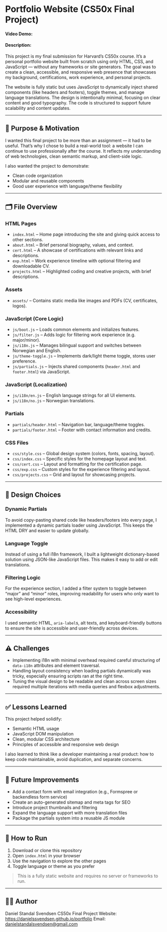 # Portfolio Website (CS50x Final Project)

#### Video Demo: <PUT YOUR VIDEO LINK HERE>

#### Description:
This project is my final submission for Harvard’s CS50x course. It’s a personal portfolio website built from scratch using only HTML, CSS, and JavaScript — without any frameworks or site generators. The goal was to create a clean, accessible, and responsive web presence that showcases my background, certifications, work experience, and personal projects.

The website is fully static but uses JavaScript to dynamically inject shared components (like headers and footers), toggle themes, and manage language translations. The design is intentionally minimal, focusing on clear content and good typography. The code is structured to support future scalability and content updates.

---

## 📜 Purpose & Motivation
I wanted this final project to be more than an assignment — it had to be useful. That’s why I chose to build a real-world tool: a website I can continue to use professionally after the course. It reflects my understanding of web technologies, clean semantic markup, and client-side logic.

I also wanted the project to demonstrate:
- Clean code organization
- Modular and reusable components
- Good user experience with language/theme flexibility

---

## 🗂️ File Overview

### HTML Pages
- `index.html` – Home page introducing the site and giving quick access to other sections.
- `about.html` – Brief personal biography, values, and context.
- `cert.html` – A showcase of certifications with relevant links and descriptions.
- `exp.html` – Work experience timeline with optional filtering and downloadable CV.
- `projects.html` – Highlighted coding and creative projects, with brief descriptions.

### Assets
- `assets/` – Contains static media like images and PDFs (CV, certificates, logos).

### JavaScript (Core Logic)
- `js/boot.js` – Loads common elements and initializes features.
- `js/filter.js` – Adds logic for filtering work experience (e.g. major/minor).
- `js/i18n.js` – Manages bilingual support and switches between Norwegian and English.
- `js/theme-toggle.js` – Implements dark/light theme toggle, stores user preference.
- `js/partials.js` – Injects shared components (`header.html` and `footer.html`) via JavaScript.

### JavaScript (Localization)
- `js/i18n/en.js` – English language strings for all UI elements.
- `js/i18n/no.js` – Norwegian translations.

### Partials
- `partials/header.html` – Navigation bar, language/theme toggles.
- `partials/footer.html` – Footer with contact information and credits.

### CSS Files
- `css/style.css` – Global design system (colors, fonts, spacing, layout).
- `css/index.css` – Specific styles for the homepage layout and text.
- `css/cert.css` – Layout and formatting for the certification page.
- `css/exp.css` – Custom styles for the experience filtering and layout.
- `css/projects.css` – Grid and layout for showcasing projects.

---

## 🎨 Design Choices

### Dynamic Partials
To avoid copy-pasting shared code like headers/footers into every page, I implemented a dynamic partials loader using JavaScript. This keeps the HTML DRY and easier to update globally.

### Language Toggle
Instead of using a full i18n framework, I built a lightweight dictionary-based solution using JSON-like JavaScript files. This makes it easy to add or edit translations.

### Filtering Logic
For the experience section, I added a filter system to toggle between “major” and “minor” roles, improving readability for users who only want to see high-level experiences.

### Accessibility
I used semantic HTML, `aria-label`s, alt texts, and keyboard-friendly buttons to ensure the site is accessible and user-friendly across devices.

---

## ⚠️ Challenges

- Implementing i18n with minimal overhead required careful structuring of `data-i18n` attributes and element traversal.
- Handling layout consistency when loading partials dynamically was tricky, especially ensuring scripts ran at the right time.
- Tuning the visual design to be readable and clean across screen sizes required multiple iterations with media queries and flexbox adjustments.

---

## ✅ Lessons Learned

This project helped solidify:
- Semantic HTML usage
- JavaScript DOM manipulation
- Clean, modular CSS architecture
- Principles of accessible and responsive web design

I also learned to think like a developer maintaining a real product: how to keep code maintainable, avoid duplication, and separate concerns.

---

## 🌱 Future Improvements

- Add a contact form with email integration (e.g., Formspree or backendless form service)
- Create an auto-generated sitemap and meta tags for SEO
- Introduce project thumbnails and filtering
- Expand the language support with more translation files
- Package the partials system into a reusable JS module

---

## 🚀 How to Run

1. Download or clone this repository
2. Open `index.html` in your browser
3. Use the navigation to explore the other pages
4. Toggle language or theme as you prefer

> This is a fully static website and requires no server or frameworks to run.

---

## 🧑‍💻 Author

Daniel Standal Svendsen
CS50x Final Project
Website: https://danielssvendsen.github.io/portfolio
Email: danielstandalsvendsen@gmail.com

